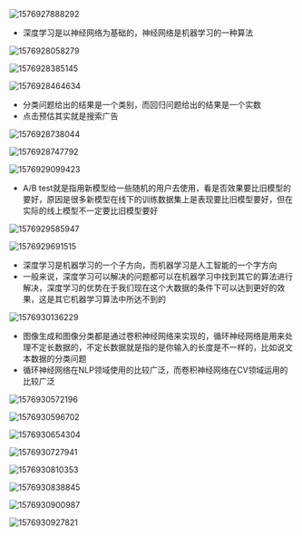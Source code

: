 ![1576927888292](assets/1576927888292.png)

- 深度学习是以神经网络为基础的，神经网络是机器学习的一种算法

![1576928058279](assets/1576928058279.png)

![1576928385145](assets/1576928385145.png)

![1576928464634](assets/1576928464634.png)

- 分类问题给出的结果是一个类别，而回归问题给出的结果是一个实数
- 点击预估其实就是搜索广告

![1576928738044](assets/1576928738044.png)

![1576928747792](assets/1576928747792.png)

![1576929099423](assets/1576929099423.png)

- A/B test就是指用新模型给一些随机的用户去使用，看是否效果要比旧模型的要好，原因是很多新模型在线下的训练数据集上是表现要比旧模型要好，但在实际的线上模型不一定要比旧模型要好

![1576929585947](assets/1576929585947.png)

![1576929691515](assets/1576929691515.png)

- 深度学习是机器学习的一个子方向，而机器学习是人工智能的一个字方向
- 一般来说，深度学习可以解决的问题都可以在机器学习中找到其它的算法进行解决，深度学习的优势在于我们现在这个大数据的条件下可以达到更好的效果，这是其它机器学习算法中所达不到的

![1576930136229](assets/1576930136229.png)

- 图像生成和图像分类都是通过卷积神经网络来实现的，循环神经网络是用来处理不定长数据的，不定长数据就是指的是你输入的长度是不一样的，比如说文本数据的分类问题
- 循环神经网络在NLP领域使用的比较广泛，而卷积神经网络在CV领域运用的比较广泛

![1576930572196](assets/1576930572196.png)

![1576930596702](assets/1576930596702.png)

![1576930654304](assets/1576930654304.png)

![1576930727941](assets/1576930727941.png)

![1576930810353](assets/1576930810353.png)

![1576930838845](assets/1576930838845.png)

![1576930900987](assets/1576930900987.png)

![1576930927821](assets/1576930927821.png)

